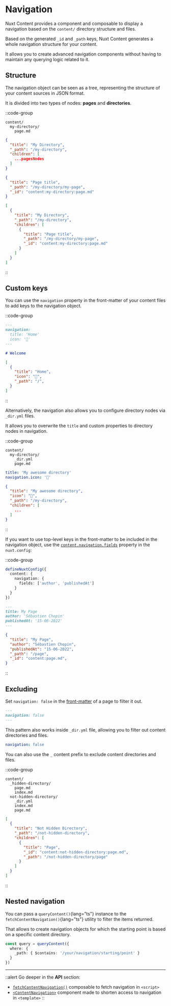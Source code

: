 # Navigation

Nuxt Content provides a component and composable to display a navigation based on the `content/` directory structure and files.

Based on the generated `_id` and `_path` keys, Nuxt Content generates a whole navigation structure for your content.

It allows you to create advanced navigation components without having to maintain any querying logic related to it.

## Structure

The navigation object can be seen as a tree, representing the structure of your content sources in JSON format.

It is divided into two types of nodes: **pages** and **directories**.

::code-group

  ``` [Directory structure]
  content/
    my-directory/
      page.md
  ```

  ```json [Directory node]
  {
    "title": "My Directory",
    "_path": "/my-directory",
    "children": [
      ...pagesNodes
    ]
  }
  ```

  ```json [Page node]
  {
    "title": "Page title",
    "_path": "/my-directory/my-page",
    "_id": "content:my-directory:page.md"
  }
  ```

  ```json [Complete navigation]
  [
    {
      "title": "My Directory",
      "_path": "/my-directory",
      "children": [
        {
          "title": "Page title",
          "_path": "/my-directory/my-page",
          "_id": "content:my-directory:page.md"
        }
      ]
    }
  ]
  ```

::

## Custom keys

You can use the `navigation` property in the front-matter of your content files to add keys to the navigation object.

::code-group

  ```md [index.md]
  ---
  navigation:
    title: 'Home'
    icon: '🏡'
  ---

  # Welcome
  ```

  ```json [Navigation]
  [
    {
      "title": "Home",
      "icon": "🏡",
      "_path": "/",
    }
  ]
  ```

::

Alternatively, the navigation also allows you to configure directory nodes via `_dir.yml` files.

It allows you to overwrite the `title` and custom properties to directory nodes in navigation.

::code-group

  ``` [Directory structure]
  content/
    my-directory/
      _dir.yml
      page.md
  ```

  ```yaml [_dir.yml]
  title: 'My awesome directory'
  navigation.icon: '📁'
  ```

  ```json [Navigation]
  {
    "title": "My awesome directory",
    "icon": "📁",
    "_path": "/my-directory",
    "children": [
      ...
    ]
  }
  ```

::

If you want to use top-level keys in the front-matter to be included in the navigation object, use the [`content.navigation.fields`](/api/configuration#navigation) property in the `nuxt.config`:

::code-group

  ```ts [nuxt.config.ts]
  defineNuxtConfig({
    content: {
      navigation: {
        fields: ['author', 'publishedAt']
      }
    }
  })
  ```

  ```md [page.md]
  ---
  title: My Page
  author: 'Sébastien Chopin'
  publishedAt: '15-06-2022'
  ---
  ```

  ```json [Navigation node]
  {
    "title": "My Page",
    "author": "Sébastien Chopin",
    "publishedAt": "15-06-2022",
    "_path": "/page",
    "_id": "content:page.md",
  }
  ```

::

## Excluding

Set `navigation: false` in the [front-matter](/guide/writing/markdown) of a page to filter it out.

```md [page.md]
---
navigation: false
---
```

This pattern also works inside `_dir.yml` file, allowing you to filter out content directories and files.

```yaml [_dir.yml]
navigation: false
```

You can also use the `_` content prefix to exclude content directories and files.

::code-group

  ``` [Directory structure]
  content/
    _hidden-directory/
      page.md
      index.md
    not-hidden-directory/
      _dir.yml
      index.md
      page.md
  ```

  ```json [Navigation object]
  [
    {
      "title": "Not Hidden Directory",
      "_path": "/not-hidden-directory",
      "children": [
        {
          "title": "Page",
          "_id": "content:not-hidden-directory:page.md",
          "_path": "/not-hidden-directory/page"
        }
      ]
    }
  ]
  ```

::

## Nested navigation

You can pass a `queryContent()`{lang="ts"} instance to the `fetchContentNavigation()`{lang="ts"} utility to filter the items returned.

That allows to create navigation objects for which the starting point is based on a specific content directory.

```ts
const query = queryContent({
  where: {
    _path: { $contains: '/your/navigation/starting/point' }
  }
})
```

---

::alert
Go deeper in the **API** section:

- [`fetchContentNavigation()`](/api/composables/fetch-content-navigation) composable to fetch navigation in `<script>`
- [`<ContentNavigation>`](/api/components/content-navigation) component made to shorten access to navigation in `<template>`
::
